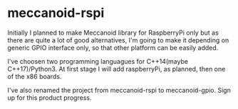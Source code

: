 # meccanoid-rspi
Initially I planned to make Meccanoid library for RaspberryPi only but as there are quite a lot of good alternatives, I'm going to make it depending on generic GPIO interface only, so that other platform can be easily added.

I've choosen two programming languagues for C++14(maybe C++17)/Python3. 
At first stage I will add raspberryPi, as planned, then one of the x86 boards.

I've also renamed the project from meccanoid-rspi to meccanoid-gpio.
Sign up for this product progress.

